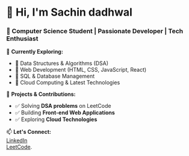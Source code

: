 # 👋 Hi, I'm Sachin dadhwal  
### 🚀 Computer Science Student | Passionate Developer | Tech Enthusiast  

🌱 **Currently Exploring:**  
- 🔹 Data Structures & Algorithms (DSA)  
- 🔹 Web Development (HTML, CSS, JavaScript, React)  
- 🔹 SQL & Database Management  
- 🔹 Cloud Computing & Latest Technologies  

🔭 **Projects & Contributions:**  
- ✅ Solving **DSA problems** on LeetCode   
- ✅ Building **Front-end Web Applications**  
- ✅ Exploring **Cloud Technologies**  

📫 **Let's Connect:**  
[LinkedIn](https://www.linkedin.com/in/sachin-pb07/)  
[LeetCode](https://leetcode.com/u/Sachin_dadhwal/).
